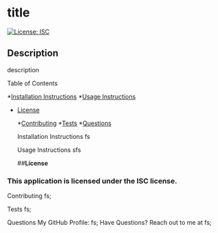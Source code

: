 
  # title
  [![License: ISC](https://img.shields.io/badge/License-ISC-yellow.svg)](https://opensource.org/licenses/ISC)<br>

  ## Description<br>

  description

  Table of Contents<br>

  *[Installation Instructions](#installation-instructions)
  *[Usage Instructions](#usage-instructions)
  
* [License](#license)

  *[Contributing](#contributing)
  *[Tests](#tests)
  *[Questions](#questions)


  Installation Instructions
  fs

  Usage Instructions
  sfs

  ##**License**

### This application is licensed under the ISC license.

  Contributing
  fs;

  Tests
  fs;

  Questions
  My GitHub Profile: fs;
  Have Questions? Reach out to me at fs;
